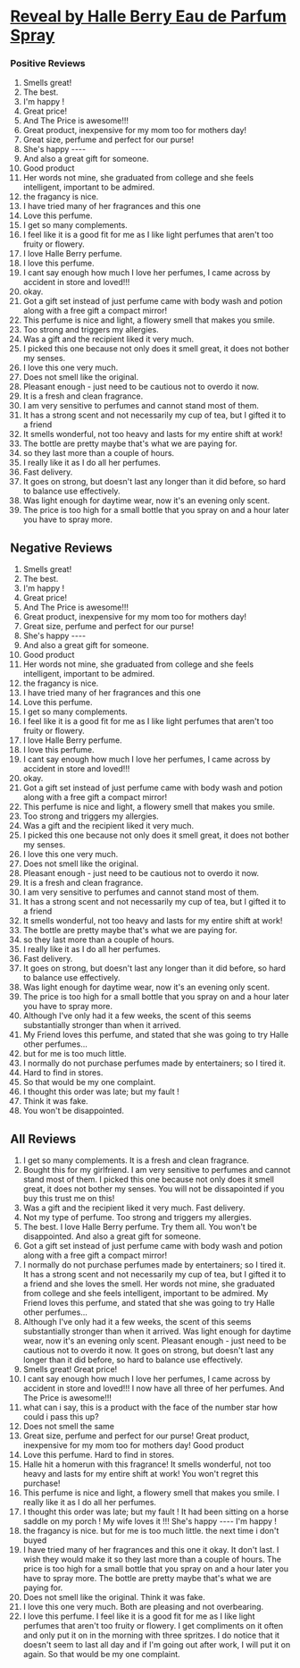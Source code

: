 # [Reveal by Halle Berry Eau de Parfum Spray](https://products.checkmycream.com/products/Reveal-by-Halle-Berry-Eau-de-Parfum-Spray.html)

### Positive Reviews

<ol>
      <li>Smells great!</li>
      <li>The best.</li>
      <li>I&#x27;m happy !</li>
      <li>Great price!</li>
      <li>And The Price is awesome!!!</li>
      <li>Great product, inexpensive for my mom too for mothers day!</li>
      <li>Great size, perfume and perfect for our purse!</li>
      <li>She&#x27;s happy ----</li>
      <li>And also a great gift for someone.</li>
      <li>Good product</li>
      <li>Her words not mine, she graduated from college and she feels intelligent, important to be admired.</li>
      <li>the fragancy is nice.</li>
      <li>I have tried many of her fragrances and this one</li>
      <li>Love this perfume.</li>
      <li>I get so many complements.  </li>
      <li>I feel like it is a good fit for me as I like light perfumes that aren&#x27;t too fruity or flowery.</li>
      <li>I love Halle Berry perfume.</li>
      <li>I love this perfume.</li>
      <li>I cant say enough how much I love her perfumes, I came across by accident in store and loved!!!</li>
      <li>okay.</li>
      <li>Got a gift set instead of just perfume came with body wash and potion along with a free gift a compact mirror!</li>
      <li>This perfume is nice and light, a flowery smell that makes you smile.</li>
      <li>Too strong and triggers my allergies.</li>
      <li>Was a gift and the recipient liked it very much.</li>
      <li>I picked this one because not only does it smell great, it does not bother my senses.</li>
      <li>I love this one very much.  </li>
      <li>Does not smell like the original.</li>
      <li>Pleasant enough - just need to be cautious not to overdo it now.</li>
      <li>It is a fresh and clean fragrance.</li>
      <li>I am very sensitive to perfumes and cannot stand most of them.</li>
      <li>It has a strong scent and not necessarily my cup of tea, but I gifted it to a friend</li>
      <li>It smells wonderful, not too heavy and lasts for my entire shift at work!</li>
      <li>The bottle are pretty maybe that&#x27;s what we are paying for.</li>
      <li>so they last more than a couple of hours.</li>
      <li>I really like it as I do all her perfumes.</li>
      <li>Fast delivery.</li>
      <li>It goes on strong, but doesn&#x27;t last any longer than it did before, so hard to balance use effectively.</li>
      <li>Was light enough for daytime wear, now it&#x27;s an evening only scent.</li>
      <li>The price is too high for a small bottle that you spray on and a hour later you have to spray more.</li>
</ol>


<h2>Negative Reviews</h2>
<ol>
<li> Smells great!</li>
<li> The best.</li>
<li> I&#x27;m happy !</li>
<li> Great price!</li>
<li> And The Price is awesome!!!</li>
<li> Great product, inexpensive for my mom too for mothers day!</li>
<li> Great size, perfume and perfect for our purse!</li>
<li> She&#x27;s happy ----</li>
<li> And also a great gift for someone.</li>
<li> Good product</li>
<li> Her words not mine, she graduated from college and she feels intelligent, important to be admired.</li>
<li> the fragancy is nice.</li>
<li> I have tried many of her fragrances and this one</li>
<li> Love this perfume.</li>
<li> I get so many complements.  </li>
<li> I feel like it is a good fit for me as I like light perfumes that aren&#x27;t too fruity or flowery.</li>
<li> I love Halle Berry perfume.</li>
<li> I love this perfume.</li>
<li> I cant say enough how much I love her perfumes, I came across by accident in store and loved!!!</li>
<li> okay.</li>
<li> Got a gift set instead of just perfume came with body wash and potion along with a free gift a compact mirror!</li>
<li> This perfume is nice and light, a flowery smell that makes you smile.</li>
<li> Too strong and triggers my allergies.</li>
<li> Was a gift and the recipient liked it very much.</li>
<li> I picked this one because not only does it smell great, it does not bother my senses.</li>
<li> I love this one very much.  </li>
<li> Does not smell like the original.</li>
<li> Pleasant enough - just need to be cautious not to overdo it now.</li>
<li> It is a fresh and clean fragrance.</li>
<li> I am very sensitive to perfumes and cannot stand most of them.</li>
<li> It has a strong scent and not necessarily my cup of tea, but I gifted it to a friend</li>
<li> It smells wonderful, not too heavy and lasts for my entire shift at work!</li>
<li> The bottle are pretty maybe that&#x27;s what we are paying for.</li>
<li> so they last more than a couple of hours.</li>
<li> I really like it as I do all her perfumes.</li>
<li> Fast delivery.</li>
<li> It goes on strong, but doesn&#x27;t last any longer than it did before, so hard to balance use effectively.</li>
<li> Was light enough for daytime wear, now it&#x27;s an evening only scent.</li>
<li> The price is too high for a small bottle that you spray on and a hour later you have to spray more.</li>
<li> Although I&#x27;ve only had it a few weeks, the scent of this seems substantially stronger than when it arrived.</li>
<li> My Friend loves this perfume, and stated that she was going to try Halle other perfumes...</li>
<li> but for me is too much little.</li>
<li> I normally do not purchase perfumes made by entertainers; so I tired it.</li>
<li> Hard to find in stores.</li>
<li> So that would be my one complaint.</li>
<li> I thought this order was late; but my fault !</li>
<li> Think it was fake.</li>
<li> You won&#x27;t be disappointed.</li>
</ol>

<h2>All Reviews</h2>

<ol>
    <li> I get so many complements.  It is a fresh and clean fragrance.</li>
    <li> Bought this for my girlfriend. I am very sensitive to perfumes and cannot stand most of them. I picked this one because not only does it smell great, it does not bother my senses. You will not be dissapointed if you buy this trust me on this!</li>
    <li> Was a gift and the recipient liked it very much. Fast delivery.</li>
    <li> Not my type of perfume. Too strong and triggers my allergies.</li>
    <li> The best. I love Halle Berry perfume. Try them all. You won&#x27;t be disappointed. And also a great gift for someone.</li>
    <li> Got a gift set instead of just perfume came with body wash and potion along with a free gift a compact mirror!</li>
    <li> I normally do not purchase perfumes made by entertainers; so I tired it. It has a strong scent and not necessarily my cup of tea, but I gifted it to a friend and she loves the smell. Her words not mine, she graduated from college and she feels intelligent, important to be admired. My Friend loves this perfume, and stated that she was going to try Halle other perfumes...</li>
    <li> Although I&#x27;ve only had it a few weeks, the scent of this seems substantially stronger than when it arrived. Was light enough for daytime wear, now it&#x27;s an evening only scent. Pleasant enough - just need to be cautious not to overdo it now. It goes on strong, but doesn&#x27;t last any longer than it did before, so hard to balance use effectively.</li>
    <li> Smells great! Great price!</li>
    <li> I cant say enough how much I love her perfumes, I came across by accident in store and loved!!! I now have all three of her perfumes. And The Price is awesome!!!</li>
    <li> what can i say, this is a product with the face of the number star how could i pass this up?</li>
    <li> Does not smell the same</li>
    <li> Great size, perfume and perfect for our purse! Great product, inexpensive for my mom too for mothers day! Good product</li>
    <li> Love this perfume. Hard to find in stores.</li>
    <li> Halle hit a homerun with this fragrance! It smells wonderful, not too heavy and lasts for my entire shift at work! You won&#x27;t regret this purchase!</li>
    <li> This perfume is nice and light, a flowery smell that makes you smile. I really like it as I do all her perfumes.</li>
    <li> I thought this order was late; but my fault ! It had been sitting on a horse saddle on my porch ! My wife loves it !!! She&#x27;s happy ---- I&#x27;m happy !</li>
    <li> the fragancy is nice. but for me is too much little. the next time i don&#x27;t buyed</li>
    <li> I have tried many of her fragrances and this one it okay. It don&#x27;t last. I wish they would make it so they last more than a couple of hours. The price is too high for a small bottle that you spray on and a hour later you have to spray more. The bottle are pretty maybe that&#x27;s what we are paying for.</li>
    <li> Does not smell like the original. Think it was fake.</li>
    <li> I love this one very much.  Both are pleasing and not overbearing.</li>
    <li> I love this perfume. I feel like it is a good fit for me as I like light perfumes that aren&#x27;t too fruity or flowery. I get compliments on it often and only put it on in the morning with three spritzes. I do notice that it doesn&#x27;t seem to last all day and if I&#x27;m going out after work, I will put it on again. So that would be my one complaint.</li>
</ol>




